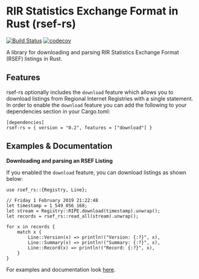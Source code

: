 # RIR Statistics Exchange Format in Rust (rsef-rs)
[![Build Status](https://travis-ci.com/DevQps/rsef-rs.svg?branch=master)](https://travis-ci.com/DevQps/rsef-rs) [![codecov](https://codecov.io/gh/DevQps/rsef-rs/branch/master/graph/badge.svg)](https://codecov.io/gh/DevQps/rsef-rs)

A library for downloading and parsing RIR Statistics Exchange Format (RSEF) listings in Rust.

## Features
rsef-rs optionally includes the `download` feature which allows you to download listings from Regional Internet Registries with a single statement.
In order to enable the `download` feature you can add the following to your dependencies section in your Cargo.toml:

```no_run
[dependencies]
rsef-rs = { version = "0.2", features = ["download"] }
```

## Examples & Documentation

**Downloading and parsing an RSEF Listing**

If you enabled the `download` feature, you can download listings as shown below:

```
use rsef_rs::{Registry, Line};

// Friday 1 February 2019 21:22:48
let timestamp = 1_549_056_168;
let stream = Registry::RIPE.download(timestamp).unwrap();
let records = rsef_rs::read_all(stream).unwrap();

for x in records {
    match x {
        Line::Version(x) => println!("Version: {:?}", x),
        Line::Summary(x) => println!("Summary: {:?}", x),
        Line::Record(x) => println!("Record: {:?}", x),
    }
}
```

For examples and documentation look [here](https://docs.rs/rsef-rs/).
